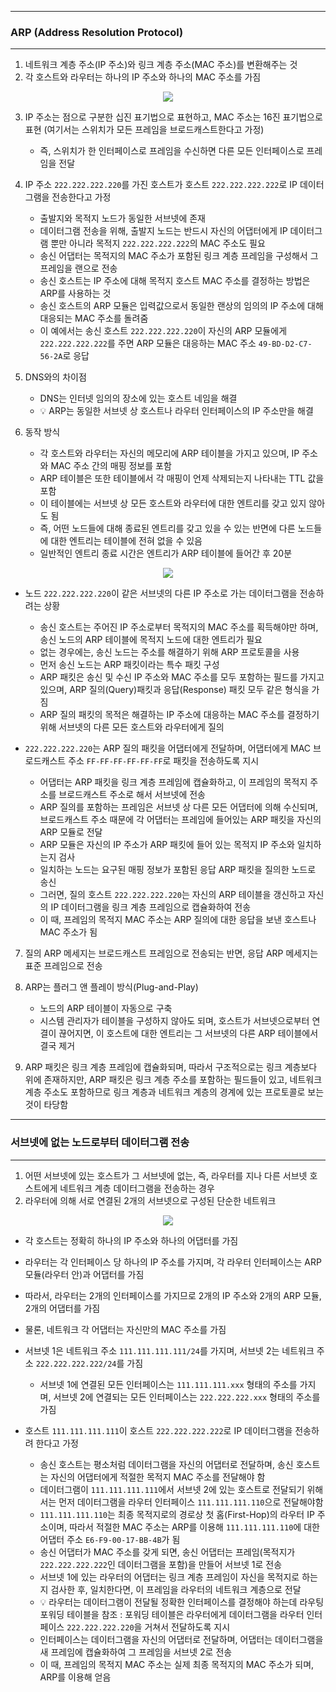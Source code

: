 -----
### ARP (Address Resolution Protocol)
-----
1. 네트워크 계층 주소(IP 주소)와 링크 계층 주소(MAC 주소)를 변환해주는 것
2. 각 호스트와 라우터는 하나의 IP 주소와 하나의 MAC 주소를 가짐
<div align="center">
<img src="https://github.com/user-attachments/assets/06edf7d8-a9f2-4cc1-97be-8b67c563b6f4">
</div>

3. IP 주소는 점으로 구분한 십진 표기법으로 표현하고, MAC 주소는 16진 표기법으로 표현 (여기서는 스위치가 모든 프레임을 브로드캐스트한다고 가정)
   - 즉, 스위치가 한 인터페이스로 프레임을 수신하면 다른 모든 인터페이스로 프레임을 전달
4. IP 주소 ```222.222.222.220```를 가진 호스트가 호스트 ```222.222.222.222```로 IP 데이터 그램을 전송한다고 가정
   - 출발지와 목적지 노드가 동일한 서브넷에 존재
   - 데이터그램 전송을 위해, 출발지 노드는 반드시 자신의 어댑터에게 IP 데이터그램 뿐만 아니라 목적지 ```222.222.222.222```의 MAC 주소도 필요
   - 송신 어댑터는 목적지의 MAC 주소가 포함된 링크 계층 프레임을 구성해서 그 프레임을 랜으로 전송
   - 송신 호스트는 IP 주소에 대해 목적지 호스트 MAC 주소를 결정하는 방법은 ARP를 사용하는 것
   - 송신 호스트의 ARP 모듈은 입력값으로서 동일한 랜상의 임의의 IP 주소에 대해 대응되는 MAC 주소를 돌려줌
   - 이 예에서는 송신 호스트 ```222.222.222.220```이 자신의 ARP 모듈에게 ```222.222.222.222```를 주면 ARP 모듈은 대응하는 MAC 주소 ```49-BD-D2-C7-56-2A```로 응답

5. DNS와의 차이점
   - DNS는 인터넷 임의의 장소에 있는 호스트 네임을 해결
   - 💡 ARP는 동일한 서브넷 상 호스트나 라우터 인터페이스의 IP 주소만을 해결

6. 동작 방식
   - 각 호스트와 라우터는 자신의 메모리에 ARP 테이블을 가지고 있으며, IP 주소와 MAC 주소 간의 매핑 정보를 포함
   - ARP 테이블은 또한 테이블에서 각 매핑이 언제 삭제되는지 나타내는 TTL 값을 포함
   - 이 테이블에는 서브넷 상 모든 호스트와 라우터에 대한 엔트리를 갖고 있지 않아도 됨
   - 즉, 어떤 노드들에 대해 종료된 엔트리를 갖고 있을 수 있는 반면에 다른 노드들에 대한 엔트리는 테이블에 전혀 없을 수 있음
   - 일반적인 엔트리 종료 시간은 엔트리가 ARP 테이블에 들어간 후 20분
<div align="center">
<img src="https://github.com/user-attachments/assets/75b2b992-00c6-4e80-82e5-054c58bc90b5">
</div>

   - 노드 ```222.222.222.220```이 같은 서브넷의 다른 IP 주소로 가는 데이터그램을 전송하려는 상황
     + 송신 호스트는 주어진 IP 주소로부터 목적지의 MAC 주소를 획득해야만 하며, 송신 노드의 ARP 테이블에 목적지 노드에 대한 엔트리가 필요
     + 없는 경우에는, 송신 노드는 주소를 해결하기 위해 ARP 프로토콜을 사용
     + 먼저 송신 노드는 ARP 패킷이라는 특수 패킷 구성
     + ARP 패킷은 송신 및 수신 IP 주소와 MAC 주소를 모두 포함하는 필드를 가지고 있으며, ARP 질의(Query)패킷과 응답(Response) 패킷 모두 같은 형식을 가짐
     + ARP 질의 패킷의 목적은 해결하는 IP 주소에 대응하는 MAC 주소를 결정하기 위해 서브넷의 다른 모든 호스트와 라우터에게 질의

   - ```222.222.222.220```는 ARP 질의 패킷을 어댑터에게 전달하며, 어댑터에게 MAC 브로드캐스트 주소 ```FF-FF-FF-FF-FF-FF```로 패킷을 전송하도록 지시
     + 어댑터는 ARP 패킷을 링크 계층 프레임에 캡슐화하고, 이 프레임의 목적지 주소를 브로드캐스트 주소로 해서 서브넷에 전송
     + ARP 질의를 포함하는 프레임은 서브넷 상 다른 모든 어댑터에 의해 수신되며, 브로드캐스트 주소 때문에 각 어댑터는 프레임에 들어있는 ARP 패킷을 자신의 ARP 모듈로 전달
     + ARP 모듈은 자신의 IP 주소가 ARP 패킷에 들어 있는 목적지 IP 주소와 일치하는지 검사
     + 일치하는 노드는 요구된 매핑 정보가 포함된 응답 ARP 패킷을 질의한 노드로 송신
     + 그러면, 질의 호스트 ```222.222.222.220```는 자신의 ARP 테이블을 갱신하고 자신의 IP 데이터그램을 링크 계층 프레임으로 캡슐화하여 전송
     + 이 때, 프레임의 목적지 MAC 주소는 ARP 질의에 대한 응답을 보낸 호스트나 MAC 주소가 됨

7. 질의 ARP 메세지는 브로드캐스트 프레임으로 전송되는 반면, 응답 ARP 메세지는 표준 프레임으로 전송
8. ARP는 플러그 앤 플레이 방식(Plug-and-Play)
   - 노드의 ARP 테이블이 자동으로 구축
   - 시스템 관리자가 테이블을 구성하지 않아도 되며, 호스트가 서브넷으로부터 연결이 끊어지면, 이 호스트에 대한 엔트리는 그 서브넷의 다른 ARP 테이블에서 결국 제거

9. ARP 패킷은 링크 계층 프레임에 캡슐화되며, 따라서 구조적으로는 링크 계층보다 위에 존재하지만, ARP 패킷은 링크 계층 주소를 포함하는 필드들이 있고, 네트워크 계층 주소도 포함하므로 링크 계층과 네트워크 계층의 경계에 있는 프로토콜로 보는 것이 타당함

-----
### 서브넷에 없는 노드로부터 데이터그램 전송
-----
1. 어떤 서브넷에 있는 호스트가 그 서브넷에 없는, 즉, 라우터를 지나 다른 서브넷 호스트에게 네트워크 계층 데이터그램을 전송하는 경우
2. 라우터에 의해 서로 연결된 2개의 서브넷으로 구성된 단순한 네트워크
<div align="center">
<img src="https://github.com/user-attachments/assets/94e473ff-7aed-4d14-84e1-af63d1a753c7">
</div>

   - 각 호스트는 정확히 하나의 IP 주소와 하나의 어댑터를 가짐
   - 라우터는 각 인터페이스 당 하나의 IP 주소를 가지며, 각 라우터 인터페이스는 ARP 모듈(라우터 안)과 어댑터를 가짐
   - 따라서, 라우터는 2개의 인터페이스를 가지므로 2개의 IP 주소와 2개의 ARP 모듈, 2개의 어댑터를 가짐
   - 물론, 네트워크 각 어댑터는 자신만의 MAC 주소를 가짐

   - 서브넷 1은 네트워크 주소 ```111.111.111.111/24```를 가지며, 서브넷 2는 네트워크 주소 ```222.222.222.222/24```를 가짐
     + 서브넷 1에 연결된 모든 인터페이스는  ```111.111.111.xxx``` 형태의 주소를 가지며, 서브넷 2에 연결되는 모든 인터페이스는 ```222.222.222.xxx``` 형태의 주소를 가짐
   - 호스트  ```111.111.111.111```이 호스트  ```222.222.222.222```로 IP 데이터그램을 전송하려 한다고 가정
     + 송신 호스트는 평소처럼 데이터그램을 자신의 어댑터로 전달하며, 송신 호스트는 자신의 어댑터에게 적절한 목적지 MAC 주소를 전달해야 함
     + 데이터그램이 ```111.111.111.111```에서 서브넷 2에 있는 호스트로 전달되기 위해서는 먼저 데이터그램을 라우터 인터페이스 ```111.111.111.110```으로 전달해야함
     + ```111.111.111.110```는 최종 목적지로의 경로상 첫 홈(First-Hop)의 라우터 IP 주소이며, 따라서 적절한 MAC 주소는 ARP를 이용해 ```111.111.111.110```에 대한 어댑터 주소 ```E6-F9-00-17-BB-4B```가 됨
     + 송신 어댑터가 MAC 주소를 갖게 되면, 송신 어댑터는 프레임(목적지가 ```222.222.222.222```인 데이터그램을 포함)을 만들어 서브넷 1로 전송
     + 서브넷 1에 있는 라우터의 어댑터는 링크 계층 프레임이 자신을 목적지로 하는지 검사한 후, 일치한다면, 이 프레임을 라우터의 네트워크 계층으로 전달
     + 💡 라우터는 데이터그램이 전달될 정확한 인터페이스를 결정해야 하는데 라우팅 포워딩 테이블을 참조 : 포워딩 테이블은 라우터에게 데이터그램을 라우터 인터페이스 ```222.222.222.220```을 거쳐서 전달하도록 지시
     + 인터페이스는 데이터그램을 자신의 어댑터로 전달하며, 어댑터는 데이터그램을 새 프레임에 캡슐화하여 그 프레임을 서브넷 2로 전송
     + 이 때, 프레임의 목적지 MAC 주소는 실제 최종 목적지의 MAC 주소가 되며, ARP를 이용해 얻음
